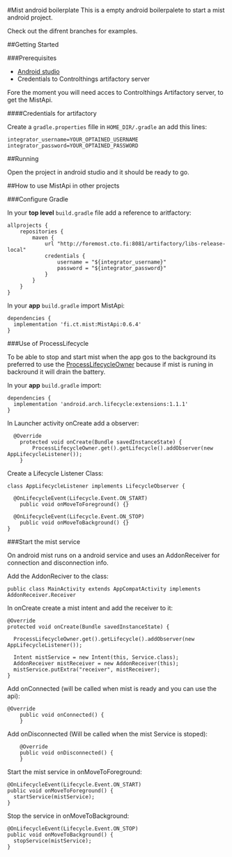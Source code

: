 #Mist android boilerplate
This is a empty android boilerpalete to start a mist android project. 

Check out the difrent branches for examples.

##Getting Started

###Prerequisites

* [Android studio](https://developer.android.com/studio/) 
* Credentials to Controlthings artifactory server

Fore the moment you will need acces to Controlthings Artifactory server, to get the MistApi.

####Credentials for artifactory

Create a `gradle.properties` fille in `HOME_DIR/.gradle` an add this lines:

```
integrator_username=YOUR_OPTAINED_USERNAME
integrator_password=YOUR_OPTAINED_PASSWORD
```

##Running

Open the project in android studio and it should be ready to go.

##How to use MistApi in other projects
 
###Configure Gradle
 
In your **top level** `build.gradle` file add a reference to aritfactory:

```
allprojects {
    repositories {
        maven {
            url "http://foremost.cto.fi:8081/artifactory/libs-release-local"
            credentials {
                username = "${integrator_username}"
                password = "${integrator_password}"
            }
        }
    }
}        
``` 

In your **app** `build.gradle` import MistApi:

```
dependencies {
  implementation 'fi.ct.mist:MistApi:0.6.4'
}
```

###Use of ProcessLifecycle

To be able to stop and start mist when the app gos to the background its preferred to use the [ProcessLifecycleOwner](https://developer.android.com/reference/android/arch/lifecycle/ProcessLifecycleOwner) because if mist is runing in backround it will drain the battery. 

In your **app** `build.gradle` import:

```
dependencies {
  implementation 'android.arch.lifecycle:extensions:1.1.1'
}
```
In Launcher activity onCreate add a observer:

```
  @Override
    protected void onCreate(Bundle savedInstanceState) {
        ProcessLifecycleOwner.get().getLifecycle().addObserver(new AppLifecycleListener());
    }
```
Create a Lifecycle Listener Class:

```
class AppLifecycleListener implements LifecycleObserver {
  
  @OnLifecycleEvent(Lifecycle.Event.ON_START)
    public void onMoveToForeground() {}

  @OnLifecycleEvent(Lifecycle.Event.ON_STOP)
    public void onMoveToBackground() {}
}
```

###Start the mist service

On android mist runs on a android service and uses an AddonReceiver for connection and disconnection info.

Add the AddonReciver to the class:

```
public class MainActivity extends AppCompatActivity implements AddonReceiver.Receiver
``` 

In onCreate create a mist intent and add the receiver to it:

```
@Override
protected void onCreate(Bundle savedInstanceState) {

  ProcessLifecycleOwner.get().getLifecycle().addObserver(new AppLifecycleListener());

  Intent mistService = new Intent(this, Service.class);
  AddonReceiver mistReceiver = new AddonReceiver(this);
  mistService.putExtra("receiver", mistReceiver);
}
```

Add onConnected (will be called when mist is ready and you can use the api):

```
@Override
    public void onConnected() {
    }
```

Add onDisconnected (Will be called when the mist Service is stoped):

```
    @Override
    public void onDisconnected() {
    }
```

Start the mist service in onMoveToForeground:
```
@OnLifecycleEvent(Lifecycle.Event.ON_START)
public void onMoveToForeground() {
  startService(mistService);
}
```


Stop the service in onMoveToBackground:
```
@OnLifecycleEvent(Lifecycle.Event.ON_STOP)
public void onMoveToBackground() {
  stopService(mistService);
}
```